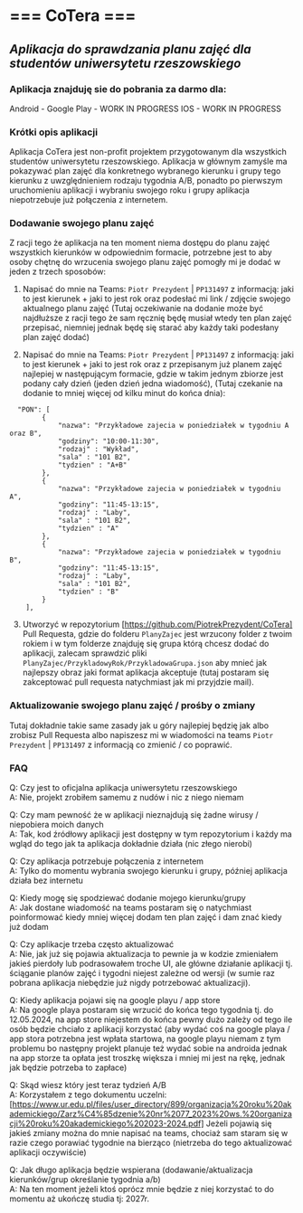 # === CoTera ===
## _Aplikacja do sprawdzania planu zajęć dla studentów uniwersytetu rzeszowskiego_

### Aplikacja znajduję sie do pobrania za darmo dla:
Android - Google Play - WORK IN PROGRESS
IOS - WORK IN PROGRESS

### Krótki opis aplikacji
Aplikacja CoTera jest non-profit projektem przygotowanym dla wszystkich studentów uniwersytetu rzeszowskiego.
Aplikacja w głównym zamyśle ma pokazywać plan zajęć dla konkretnego wybranego kierunku i grupy tego kierunku z uwzględnieniem rodzaju tygodnia A/B, ponadto po pierwszym uruchomieniu aplikacji i wybraniu swojego roku i grupy aplikacja niepotrzebuje już połączenia z internetem.

### Dodawanie swojego planu zajęć
Z racji tego że aplikacja na ten moment niema dostępu do planu zajęć wszystkich kierunków w odpowiednim formacie, potrzebne jest to aby osoby chętnę do wrzucenia swojego planu zajęć pomogły mi je dodać w jeden z trzech sposobów:

1. Napisać do mnie na Teams: `Piotr Prezydent` | `PP131497` z informacją: jaki to jest kierunek + jaki to jest rok oraz podesłać mi link / zdjęcie swojego aktualnego planu zajęć (Tutaj oczekiwanie na dodanie może być najdłuższe z racji tego że sam ręcznię będę musiał wtedy ten plan zajęć przepisać, niemniej jednak będę się starać aby każdy taki podesłany plan zajęć dodać)

2. Napisać do mnie na Teams: `Piotr Prezydent` | `PP131497` z informacją: jaki to jest kierunek + jaki to jest rok oraz z przepisanym już planem zajęć najlepiej w następującym formacie, gdzie w takim jednym zbiorze jest podany cały dzień (jeden dzień jedna wiadomość), (Tutaj czekanie na dodanie to mniej więcej od kilku minut do końca dnia):
``` 
  "PON": [
        { 
            "nazwa": "Przykładowe zajecia w poniedziałek w tygodniu A oraz B", 
            "godziny": "10:00-11:30",
            "rodzaj" : "Wykład",
            "sala" : "101 B2", 
            "tydzien" : "A+B"
        },
        { 
            "nazwa": "Przykładowe zajecia w poniedziałek w tygodniu A", 
            "godziny": "11:45-13:15",
            "rodzaj" : "Laby",
            "sala" : "101 B2", 
            "tydzien" : "A"
        },
        { 
            "nazwa": "Przykładowe zajecia w poniedziałek w tygodniu B", 
            "godziny": "11:45-13:15",
            "rodzaj" : "Laby",
            "sala" : "101 B2", 
            "tydzien" : "B"
        }
    ],
``` 

3. Utworzyć w repozytorium [https://github.com/PiotrekPrezydent/CoTera] Pull Requesta, gdzie do folderu `PlanyZajec` jest wrzucony folder z twoim rokiem i w tym folderze znajduję się grupa którą chcesz dodać do aplikacji, zalecam sprawdzić pliki `PlanyZajec/PrzykladowyRok/PrzykladowaGrupa.json` aby mnieć jak najlepszy obraz jaki format aplikacja akceptuje (tutaj postaram się zakceptować pull requesta natychmiast jak mi przyjdzie mail).


### Aktualizowanie swojego planu zajęć / prośby o zmiany
Tutaj dokładnie takie same zasady jak u góry najlepiej będzię jak albo zrobisz Pull Requesta albo napiszesz mi w wiadomości na teams `Piotr Prezydent` | `PP131497` z informacją co zmienić / co poprawić.

### FAQ
Q: Czy jest to oficjalna aplikacja uniwersytetu rzeszowskiego<br/>
A: Nie, projekt zrobiłem samemu z nudów i nic z niego niemam

Q: Czy mam pewność że w aplikacji nieznajdują się żadne wirusy / niepobiera moich danych<br/>
A: Tak, kod źródłowy aplikacji jest dostępny w tym repozytorium i każdy ma wgląd do tego jak ta aplikacja dokładnie działa (nic złego nierobi)

Q: Czy aplikacja potrzebuje połączenia z internetem<br/>
A: Tylko do momentu wybrania swojego kierunku i grupy, później aplikacja działa bez internetu

Q: Kiedy mogę się spodziewać dodanie mojego kierunku/grupy<br/>
A: Jak dostane wiadomość na teams postaram się o natychmiast poinformować kiedy mniej więcej dodam ten plan zajęć i dam znać kiedy już dodam

Q: Czy aplikacje trzeba często aktualizować<br/>
A: Nie, jak już się pojawia aktualizacja to pewnie ja w kodzie zmieniałem jakieś pierdoły lub podrasowałem troche UI, ale główne działanie aplikacji tj. ściąganie planów zajęć i tygodni niejest zależne od wersji (w sumie raz pobrana aplikacja niebędzie już nigdy potrzebować aktualizacji).

Q: Kiedy aplikacja pojawi się na google playu / app store<br/>
A: Na google playa postaram się wrzucić do końca tego tygodnia tj. do 12.05.2024, na app store niejestem do końca pewny dużo zależy od tego ile osób będzie chciało z aplikacji korzystać (aby wydać coś na google playa / app stora potrzebna jest wpłata startowa, na google playu niemam z tym problemu bo następny projekt planuje też wydać sobie na androida jednak na app storze ta opłata jest troszkę większa i mniej mi jest na rękę, jednak jak będzie potrzeba to zapłace)

Q: Skąd wiesz który jest teraz tydzień A/B <br/>
A: Korzystałem z tego dokumentu uczelni: [https://www.ur.edu.pl/files/user_directory/899/organizacja%20roku%20akademickiego/Zarz%C4%85dzenie%20nr%2077_2023%20ws.%20organizacji%20roku%20akademickiego%202023-2024.pdf]
Jeżeli pojawią się jakieś zmiany można do mnie napisać na teams, chociaż sam staram się w razie czego porawiać tygodnie na bierząco (nietrzeba do tego aktualizować aplikacji oczywiście)

Q: Jak długo aplikacja będzie wspierana (dodawanie/aktualizacja kierunków/grup określanie tygodnia a/b)<br/>
A: Na ten moment jeżeli ktoś oprócz mnie będzie z niej korzystać to do momentu aż ukończę studia tj: 2027r.
